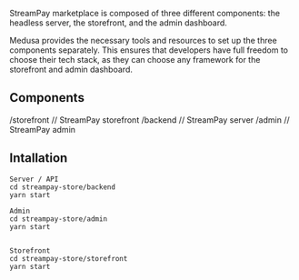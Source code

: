 StreamPay marketplace is composed of three different components: the headless server, the storefront, and the admin dashboard.

Medusa provides the necessary tools and resources to set up the three components separately. This ensures that developers have full freedom to choose their tech stack, as they can choose any framework for the storefront and admin dashboard.

## Components

/storefront // StreamPay storefront
/backend // StreamPay server
/admin // StreamPay admin

## Intallation

    Server / API
    cd streampay-store/backend
    yarn start

    Admin
    cd streampay-store/admin
    yarn start
  

    Storefront
    cd streampay-store/storefront
    yarn start